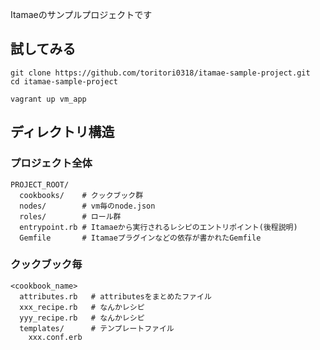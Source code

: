 Itamaeのサンプルプロジェクトです

## 試してみる

```
git clone https://github.com/toritori0318/itamae-sample-project.git
cd itamae-sample-project

vagrant up vm_app
```

## ディレクトリ構造

### プロジェクト全体

```
PROJECT_ROOT/
  cookbooks/    # クックブック群
  nodes/        # vm毎のnode.json
  roles/        # ロール群
  entrypoint.rb # Itamaeから実行されるレシピのエントリポイント(後程説明)
  Gemfile       # Itamaeプラグインなどの依存が書かれたGemfile
```

### クックブック毎

```
<cookbook_name>
  attributes.rb   # attributesをまとめたファイル
  xxx_recipe.rb   # なんかレシピ
  yyy_recipe.rb   # なんかレシピ
  templates/      # テンプレートファイル
    xxx.conf.erb
```
